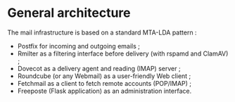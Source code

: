 General architecture
====================

The mail infrastructure is based on a standard MTA-LDA pattern :

 * Postfix for incoming and outgoing emails ;
 * Rmilter as a filtering interface before delivery (with rspamd and ClamAV) ;
 * Dovecot as a delivery agent and reading (IMAP) server ;
 * Roundcube (or any Webmail) as a user-friendly Web client ;
 * Fetchmail as a client to fetch remote accounts (POP/IMAP) ;
 * Freeposte (Flask application) as an administration interface.